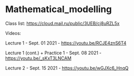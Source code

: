 # Mathematical_modelling
Class list: https://cloud.mail.ru/public/3UEB/cj8uRZL5x

Videos:

Lecture 1 - Sept. 01 2021 - https://youtu.be/RCJE4znS6T4

Lecture 1 (cont.) + Practice 1 - Sept. 08 2021 - https://youtu.be/_sKxT3LNCAM

Lecture 2 - Sept. 15 2021 - https://youtu.be/wGJXc6_HnqQ
